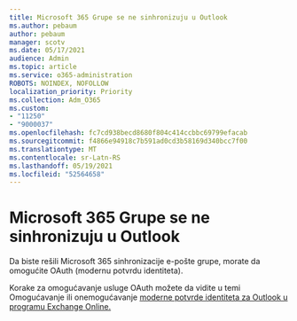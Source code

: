 ```yaml
---
title: Microsoft 365 Grupe se ne sinhronizuju u Outlook
ms.author: pebaum
author: pebaum
manager: scotv
ms.date: 05/17/2021
audience: Admin
ms.topic: article
ms.service: o365-administration
ROBOTS: NOINDEX, NOFOLLOW
localization_priority: Priority
ms.collection: Adm_O365
ms.custom:
- "11250"
- "9000037"
ms.openlocfilehash: fc7cd938becd8680f804c414ccbbc69799efacab
ms.sourcegitcommit: f4866e94918c7b591ad0cd3b58169d340bcc7f00
ms.translationtype: MT
ms.contentlocale: sr-Latn-RS
ms.lasthandoff: 05/19/2021
ms.locfileid: "52564658"
---
```

# <a name="microsoft-365-groups-not-synching-in-outlook"></a>Microsoft 365 Grupe se ne sinhronizuju u Outlook

Da biste rešili Microsoft 365 sinhronizacije e-pošte grupe, morate da omogućite OAuth (modernu potvrdu identiteta). 

Korake za omogućavanje usluge OAuth možete da vidite u temi Omogućavanje ili onemogućavanje [moderne potvrde identiteta za Outlook u programu Exchange Online.](/exchange/clients-and-mobile-in-exchange-online/enable-or-disable-modern-authentication-in-exchange-online)